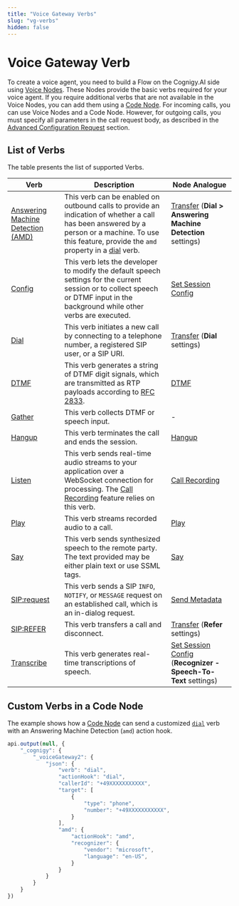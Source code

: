 ```yaml
---
title: "Voice Gateway Verbs"
slug: "vg-verbs"
hidden: false
---
```


# Voice Gateway Verb

To create a voice agent,
you need to build a Flow on the Cognigy.AI side using [Voice Nodes](../../../ai/flow-nodes/vg/voice-gateway.md).
These Nodes provide the basic verbs required for your voice agent. If you require additional verbs that are not available in the Voice Nodes, you can add them using a [Code Node](#custom-verbs-in-a-code-node). 
For incoming calls, you can use Voice Nodes and a Code Node. However, for outgoing calls, you must specify all parameters in the call request body, as described in the [Advanced Configuration Request](../../creating-outbound-calls.md#advanced-configuration-request) section.

## List of Verbs

The table presents the list of supported Verbs.

| Verb                                     | Description                                                                                                                                                                                                        | Node Analogue                                                                                                     |
|---------------------------------------------|--------------------------------------------------------------------------------------------------------------------------------------------------------------------------------------------------------------------|-------------------------------------------------------------------------------------------------------------------|
| [Answering Machine Detection (AMD)](amd.md) | This verb can be enabled on outbound calls to provide an indication of whether a call has been answered by a person or a machine. To use this feature, provide the `amd` property in a [dial](dial.md) verb. | [Transfer](../../../ai/flow-nodes/vg/transfer.md) (**Dial > Answering Machine Detection** settings)               |
| [Config](config.md)                         | This verb lets the developer to modify the default speech settings for the current session or to collect speech or DTMF input in the background while other verbs are executed.                              | [Set Session Config](../../../ai/flow-nodes/vg/set-session-config.md)                                             |
| [Dial](dial.md)                             | This verb initiates a new call by connecting to a telephone number, a registered SIP user, or a SIP URI.                                                                                                        | [Transfer](../../../ai/flow-nodes/vg/transfer.md) (**Dial** settings)                                             |                                                                      |
| [DTMF](dtmf.md)                             | This verb generates a string of DTMF digit signals, which are transmitted as RTP payloads according to [RFC 2833](https://datatracker.ietf.org/doc/html/rfc2833).                                               | [DTMF](../../../ai/flow-nodes/vg/dtmf.md)                                                                         |
| [Gather](gather.md)                         | This verb collects DTMF or speech input.                                                                                                                                                                        | -                                                                                                                 |
| [Hangup](hangup.md)                         | This verb terminates the call and ends the session.                                                                                                                                                             | [Hangup](../../../ai/flow-nodes/vg/hangup.md)                                                                     |
| [Listen](listen.md)                         | This verb sends real-time audio streams to your application over a WebSocket connection for processing. The [Call Recording](../../webapp/recent-calls.md#call-recordings) feature relies on this verb.      | [Call Recording](../../../ai/flow-nodes/vg/call-recording.md)                                                     |
| [Play](play.md)                             | This verb streams recorded audio to a call.                                                                                                                                                                     | [Play](../../../ai/flow-nodes/vg/play.md)                                                                         |
| [Say](say.md)                               | This verb sends synthesized speech to the remote party. The text provided may be either plain text or use SSML tags.                                                                                            | [Say](../../../ai/flow-nodes/message/say.md#voice-gateway)                                                        |
| [SIP:request](sip-request.md)               | This verb sends a SIP `INFO`, `NOTIFY`, or `MESSAGE` request on an established call, which is an in-dialog request.                                                                                             | [Send Metadata](../../../ai/flow-nodes/vg/send-metadata.md)                                          |
| [SIP:REFER](refer.md)                       | This verb transfers a call and disconnect.                                                                                                                                                                      | [Transfer](../../../ai/flow-nodes/vg/transfer.md) (**Refer** settings)                                            |
| [Transcribe](transcribe.md)                 | This verb generates real-time transcriptions of speech.                                                                                                                                                         | [Set Session Config](../../../ai/flow-nodes/vg/set-session-config.md)  (**Recognizer - Speech-To-Text** settings) |

## Custom Verbs in a Code Node

The example shows how a [Code Node](../../../ai/flow-nodes/code/code.md) can send a customized [`dial`](dial.md) verb with an Answering Machine Detection
(`amd`) action hook.

```javascript
api.output(null, {
    "_cognigy": {
        "_voiceGateway2": {
            "json": {
                "verb": "dial",
                "actionHook": "dial",
                "callerId": "+49XXXXXXXXXXX",
                "target": [
                    {
                        "type": "phone",
                        "number": "+49XXXXXXXXXXX",
                    }
                ],
                "amd": {
                    "actionHook": "amd",
                    "recognizer": {
                        "vendor": "microsoft",
                        "language": "en-US",
                    }
                }
            }
        }
    }
})
```